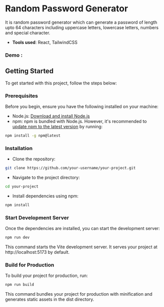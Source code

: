 # Random Password Generator

It is random password generator which can generate a password of length upto 64 characters including uppercase letters, lowercase letters, numbers and special character.

- <b>Tools used</b>: React, TailwindCSS

### Demo :

## Getting Started

To get started with this project, follow the steps below:

### Prerequisites

Before you begin, ensure you have the following installed on your machine:

- Node.js: [Download and install Node.js](https://nodejs.org/en/download/)
- npm: npm is bundled with Node.js. However, it's recommended to [update npm to the latest version](https://docs.npmjs.com/try-the-latest-stable-version-of-npm) by running:

```bash
npm install -g npm@latest
```

### Installation

- Clone the repository:

```bash
git clone https://github.com/your-username/your-project.git
```

- Navigate to the project directory:

```bash
cd your-project
```

- Install dependencies using npm:

```bash
npm install
```

### Start Development Server

Once the dependencies are installed, you can start the development server:

```bash
npm run dev
```

This command starts the Vite development server. It serves your project at http://localhost:5173 by default.

### Build for Production

To build your project for production, run:

```bash
npm run build
```

This command bundles your project for production with minification and generates static assets in the dist directory.
